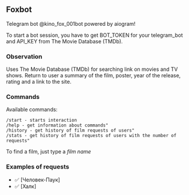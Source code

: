 ## Foxbot

Telegram bot @kino_fox_001bot powered by aiogram!


To start a bot session, you have to get BOT_TOKEN for your telegram_bot and API_KEY from The Movie Database (TMDb).

### Observation
Uses The Movie Database (TMDb) for searching link on movies and TV shows. Return to user a summary of the film, poster,
year of the release, rating and a link to the site.

### Commands

Available commands:

    /start - starts interaction
    /help - get information about commands"
    /history - get history of film requests of users"
    /stats - get history of film requests of users with the number of requests"

To find a film, just type a *film name*

### Examples of requests
* ✅ [Человек-Паук]
* ✅ [Халк]
